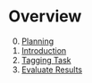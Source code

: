 # Overview

0. [Planning](browse://demos/stefan/aexpr-diss-inter-tagger-reliability/planning.md)
1. [Introduction](browse://demos/stefan/aexpr-diss-inter-tagger-reliability/Introduction.md)
2. [Tagging Task](browse://demos/stefan/aexpr-diss-inter-tagger-reliability/task/task.md)
3. [Evaluate Results](edit://demos/stefan/aexpr-diss-inter-tagger-reliability/auswertung.md)
